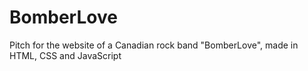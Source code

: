 # BomberLove
Pitch for the website of a Canadian rock band "BomberLove", made in HTML, CSS and JavaScript
